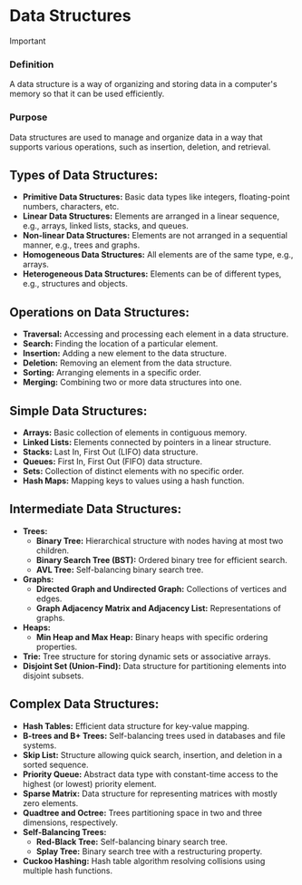 # Data Structures


>[!important]
>### Definition
>A data structure is a way of organizing and storing data in a computer's memory so that it can be used efficiently.
>
>### Purpose
>Data structures are used to manage and organize data in a way that supports various operations, such as insertion, deletion, and retrieval.


## Types of Data Structures:

- **Primitive Data Structures:** Basic data types like integers, floating-point numbers, characters, etc.
- **Linear Data Structures:** Elements are arranged in a linear sequence, e.g., arrays, linked lists, stacks, and queues.
- **Non-linear Data Structures:** Elements are not arranged in a sequential manner, e.g., trees and graphs.
- **Homogeneous Data Structures:** All elements are of the same type, e.g., arrays.
- **Heterogeneous Data Structures:** Elements can be of different types, e.g., structures and objects.

## Operations on Data Structures:

- **Traversal:** Accessing and processing each element in a data structure.
- **Search:** Finding the location of a particular element.
- **Insertion:** Adding a new element to the data structure.
- **Deletion:** Removing an element from the data structure.
- **Sorting:** Arranging elements in a specific order.
- **Merging:** Combining two or more data structures into one.

## Simple Data Structures:

- **Arrays:** Basic collection of elements in contiguous memory.
- **Linked Lists:** Elements connected by pointers in a linear structure.
- **Stacks:** Last In, First Out (LIFO) data structure.
- **Queues:** First In, First Out (FIFO) data structure.
- **Sets:** Collection of distinct elements with no specific order.
- **Hash Maps:** Mapping keys to values using a hash function.

## Intermediate Data Structures:

- **Trees:**
  - **Binary Tree:** Hierarchical structure with nodes having at most two children.
  - **Binary Search Tree (BST):** Ordered binary tree for efficient search.
  - **AVL Tree:** Self-balancing binary search tree.
- **Graphs:**
  - **Directed Graph and Undirected Graph:** Collections of vertices and edges.
  - **Graph Adjacency Matrix and Adjacency List:** Representations of graphs.
- **Heaps:**
  - **Min Heap and Max Heap:** Binary heaps with specific ordering properties.
- **Trie:** Tree structure for storing dynamic sets or associative arrays.
- **Disjoint Set (Union-Find):** Data structure for partitioning elements into disjoint subsets.

## Complex Data Structures:

- **Hash Tables:** Efficient data structure for key-value mapping.
- **B-trees and B+ Trees:** Self-balancing trees used in databases and file systems.
- **Skip List:** Structure allowing quick search, insertion, and deletion in a sorted sequence.
- **Priority Queue:** Abstract data type with constant-time access to the highest (or lowest) priority element.
- **Sparse Matrix:** Data structure for representing matrices with mostly zero elements.
- **Quadtree and Octree:** Trees partitioning space in two and three dimensions, respectively.
- **Self-Balancing Trees:**
  - **Red-Black Tree:** Self-balancing binary search tree.
  - **Splay Tree:** Binary search tree with a restructuring property.
- **Cuckoo Hashing:** Hash table algorithm resolving collisions using multiple hash functions.
